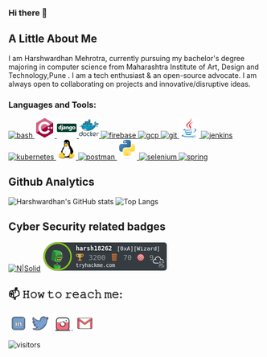 ### Hi there 👋 


## A Little About Me
I am Harshwardhan Mehrotra, currently pursuing my bachelor's degree majoring in computer science from Maharashtra Institute of Art, Design and Technology,Pune . I am a tech enthusiast & an open-source advocate. I am always open to collaborating on projects and innovative/disruptive ideas.
<h3 align="left">Languages and Tools:</h3>
<p align="left"> <a href="https://www.gnu.org/software/bash/" target="_blank"> <img src="https://www.vectorlogo.zone/logos/gnu_bash/gnu_bash-icon.svg" alt="bash" width="40" height="40"/> </a> <a href="https://www.w3schools.com/cpp/" target="_blank"> <img src="https://raw.githubusercontent.com/devicons/devicon/master/icons/cplusplus/cplusplus-original.svg" alt="cplusplus" width="40" height="40"/> </a> <a href="https://www.djangoproject.com/" target="_blank"> <img src="https://raw.githubusercontent.com/devicons/devicon/master/icons/django/django-original.svg" alt="django" width="40" height="40"/> </a> <a href="https://www.docker.com/" target="_blank"> <img src="https://raw.githubusercontent.com/devicons/devicon/master/icons/docker/docker-original-wordmark.svg" alt="docker" width="40" height="40"/> </a> <a href="https://firebase.google.com/" target="_blank"> <img src="https://www.vectorlogo.zone/logos/firebase/firebase-icon.svg" alt="firebase" width="40" height="40"/> </a> <a href="https://cloud.google.com" target="_blank"> <img src="https://www.vectorlogo.zone/logos/google_cloud/google_cloud-icon.svg" alt="gcp" width="40" height="40"/> </a> <a href="https://git-scm.com/" target="_blank"> <img src="https://www.vectorlogo.zone/logos/git-scm/git-scm-icon.svg" alt="git" width="40" height="40"/> </a> <a href="https://www.java.com" target="_blank"> <img src="https://raw.githubusercontent.com/devicons/devicon/master/icons/java/java-original.svg" alt="java" width="40" height="40"/> </a> <a href="https://www.jenkins.io" target="_blank"> <img src="https://www.vectorlogo.zone/logos/jenkins/jenkins-icon.svg" alt="jenkins" width="40" height="40"/> </a> <a href="https://kubernetes.io" target="_blank"> <img src="https://www.vectorlogo.zone/logos/kubernetes/kubernetes-icon.svg" alt="kubernetes" width="40" height="40"/> </a> <a href="https://www.linux.org/" target="_blank"> <img src="https://raw.githubusercontent.com/devicons/devicon/master/icons/linux/linux-original.svg" alt="linux" width="40" height="40"/> </a> <a href="https://postman.com" target="_blank"> <img src="https://www.vectorlogo.zone/logos/getpostman/getpostman-icon.svg" alt="postman" width="40" height="40"/> </a> <a href="https://www.python.org" target="_blank"> <img src="https://raw.githubusercontent.com/devicons/devicon/master/icons/python/python-original.svg" alt="python" width="40" height="40"/> </a> <a href="https://www.selenium.dev" target="_blank"> <img src="https://raw.githubusercontent.com/detain/svg-logos/780f25886640cef088af994181646db2f6b1a3f8/svg/selenium-logo.svg" alt="selenium" width="40" height="40"/> </a> <a href="https://spring.io/" target="_blank"> <img src="https://www.vectorlogo.zone/logos/springio/springio-icon.svg" alt="spring" width="40" height="40"/> </a> </p>


## Github Analytics
<div>

![Harshwardhan's GitHub stats](https://github-readme-stats.vercel.app/api?username=harsh18262&show_icons=true&include_all_commits=true&count_private=true&theme=blueberry)    ![Top Langs](https://github-readme-stats.vercel.app/api/top-langs/?username=harsh18262&layout=compact&theme=blueberry)

## Cyber Security related badges
[![N|Solid](http://www.hackthebox.eu/badge/image/322519)](https://www.hackthebox.eu/profile/322519) 
[![N|Solid](https://github.com/harsh18262/harsh18262/raw/main/harsh18262.png)](https://tryhackme.com/p/harsh18262)

## 📫 𝙷𝚘𝚠 𝚝𝚘 𝚛𝚎𝚊𝚌𝚑 𝚖𝚎:

[<img src="https://raw.githubusercontent.com/harsh18262/harsh18262/master/icons/socials/linkedin.png" height="40em" align="center" alt="Follow Raymo111 on LinkedIn" title="Follow me on LinkedIn"/>](https://www.linkedin.com/in/harshwardhan-mehrotra) [<img src="https://raw.githubusercontent.com/harsh18262/harsh18262/master/icons/socials/twitter.png" height="40em" align="center" alt="Follow me on Twitter" title="Follow me on Twitter"/>](https://twitter.com/harsh18262) [<img src="https://raw.githubusercontent.com/harsh18262/harsh18262/master/icons/socials/instagram.svg" height="40em" align="center" alt="Follow harsh18262 on Instagram" title="Follow me on Instagram"/>](https://www.instagram.com/_._harshwardhan_._/) [<img src="https://raw.githubusercontent.com/harsh18262/harsh18262/master/icons/socials/gmail.svg" height="40em" align="center" alt="Mail" title="Mal me at harshwardhanmehrotra@gmail.com"/>](mailto:harshwardhanmehrotra@gmail.com)

![visitors](https://visitor-badge.laobi.icu/badge?page_id=harsh18262.harsh18262)

